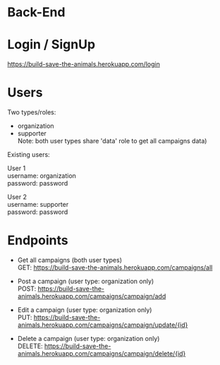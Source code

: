 # Back-End

# Login / SignUp

https://build-save-the-animals.herokuapp.com/login

# Users
Two types/roles:<br>
- organization<br>
- supporter<br>
Note: both user types share 'data' role to get all campaigns data)

Existing users:

User 1<br>
username: organization<br>
password: password

User 2<br>
username: supporter<br>
password: password

# Endpoints
* Get all campaigns (both user types)<br>
 GET: https://build-save-the-animals.herokuapp.com/campaigns/all

* Post a campaign (user type: organization only)<br>
 POST: https://build-save-the-animals.herokuapp.com/campaigns/campaign/add

* Edit a campaign (user type: organization only)<br>
 PUT: https://build-save-the-animals.herokuapp.com/campaigns/campaign/update/{id}

* Delete a campaign (user type: organization only)<br>
 DELETE: https://build-save-the-animals.herokuapp.com/campaigns/campaign/delete/{id}



